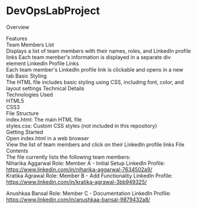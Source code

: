 # DevOpsLabProject

Overview<br/>

Features<br/>
Team Members List<br/>
Displays a list of team members with their names, roles, and LinkedIn profile links
Each team member's information is displayed in a separate div element
LinkedIn Profile Links<br/>
Each team member's LinkedIn profile link is clickable and opens in a new tab
Basic Styling<br/>
The HTML file includes basic styling using CSS, including font, color, and layout settings
Technical Details<br/>
Technologies Used<br/>
HTML5<br/>
CSS3<br/>
File Structure<br/>
index.html: The main HTML file<br/>
styles.css: Custom CSS styles (not included in this repository)
<br/>Getting Started<br/>
Open index.html in a web browser
<br/>View the list of team members and click on their LinkedIn profile links
File Contents
<br/>
The file currently lists the following team members:
<br/>
Niharika Aggarwal
Role: Member A - Initial Setup
LinkedIn Profile: https://www.linkedin.com/in/niharika-aggarwal-7634502a9/
<br/>
Kratika Agrawal
Role: Member B - Add Functionality
LinkedIn Profile: https://www.linkedin.com/in/kratika-agrawal-3bb949325/
<br/>

Anushkaa Bansal
Role: Member C - Documentation
LinkedIn Profile: https://www.linkedin.com/in/anushkaa-bansal-9879432a8/
